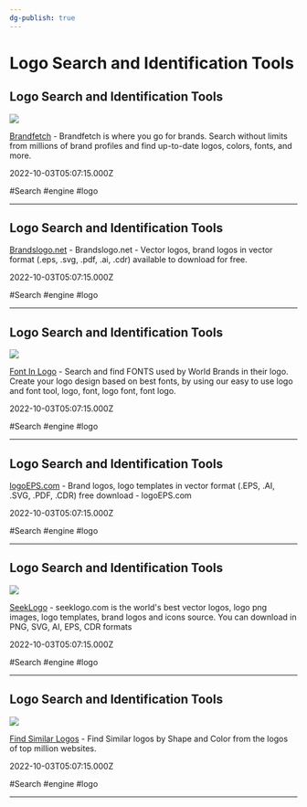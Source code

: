 ```yaml
---
dg-publish: true
---
```


# Logo Search and Identification Tools

## Logo Search and Identification Tools

![](https://brandfetch.com/api/og?caption=&invert=false)

[Brandfetch](https://brandfetch.io) - Brandfetch is where you go for brands. Search without limits from millions of brand profiles and find up-to-date logos, colors, fonts, and more.

2022-10-03T05:07:15.000Z

#Search #engine #logo

---

## Logo Search and Identification Tools

[Brandslogo.net](https://brandslogo.net) - Brandslogo.net - Vector logos, brand logos in vector format (.eps, .svg, .pdf, .ai, .cdr) available to download for free.

2022-10-03T05:07:15.000Z

#Search #engine #logo

---

## Logo Search and Identification Tools

![](https://assets.website-files.com/5ee732bebd98391c46ff27c4/5ef2099e4056018c8fdfbe78_1.jpg)

[Font In Logo](https://www.fontinlogo.com) - Search and find FONTS used by World Brands in their logo. Create your logo design based on best fonts, by using our easy to use logo and font tool, logo, font, logo font, font logo.

2022-10-03T05:07:15.000Z

#Search #engine #logo

---

## Logo Search and Identification Tools

[logoEPS.com](https://logoeps.com) - Brand logos, logo templates in vector format (.EPS, .AI, .SVG, .PDF, .CDR) free download - logoEPS.com

2022-10-03T05:07:15.000Z

#Search #engine #logo

---

## Logo Search and Identification Tools

![](https://seeklogo.com/assets/img/logo-share.png)

[SeekLogo](https://seeklogo.com) - seeklogo.com is the world's best vector logos, logo png images, logo templates, brand logos and icons source. You can download in PNG, SVG, AI, EPS, CDR formats

2022-10-03T05:07:15.000Z

#Search #engine #logo

---

## Logo Search and Identification Tools

![](https://compute.vision/assets/compare-logo-designs.png)

[Find Similar Logos](https://compute.vision/brands/index.html) - Find Similar logos by Shape and Color from the logos of top million websites.

2022-10-03T05:07:15.000Z

#Search #engine #logo

---
